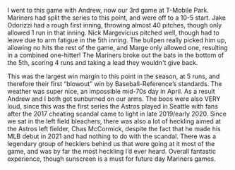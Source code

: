 I went to this game with Andrew, now our 3rd game at T-Mobile Park.
Mariners had split the series to this point, and were off to a 10-5
start. Jake Odorizzi had a rough first inning, throwing almost 40
pitches, though only allowed 1 run in that inning. Nick Margevicius
pitched well, though had to leave due to arm fatigue in the 5th
inning. The bullpen really picked him up, allowing no hits the rest of
the game, and Marge only allowed one, resulting in a combined
one-hitter! The Mariners broke out the bats in the bottom of the 5th,
scoring 4 runs and taking a lead they wouldn't give back. 

This was the largest win margin to this point in the season, at 5
runs, and therefore their first “blowout” win by Baseball-Reference’s
standards. The weather was super nice, an impossible mid-70s day in
April. As a result Andrew and I both got sunburned on our arms. The
boos were also VERY loud, since this was the first series the Astros
played in Seattle with fans after the 2017 cheating scandal came to
light in late 2019/early 2020. Since we sat in the left field
bleachers, there was also a lot of heckling aimed at the Astros left
fielder, Chas McCormick, despite the fact that he made his MLB debut
in 2021 and had nothing to do with the scandal. There was a legendary
group of hecklers behind us that were going at it most of the game,
and was by far the most heckling I’d ever heard. Overall fantastic
experience, though sunscreen is a must for future day Mariners games.
